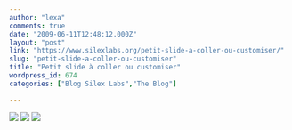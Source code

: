 ```yaml
---
author: "lexa"
comments: true
date: "2009-06-11T12:48:12.000Z"
layout: "post"
link: "https://www.silexlabs.org/petit-slide-a-coller-ou-customiser/"
slug: "petit-slide-a-coller-ou-customiser"
title: "Petit slide à coller ou customiser"
wordpress_id: 674
categories: ["Blog Silex Labs","The Blog"]

---
```

[![](http://widget-73.slide.com/p1/3098476543651412595/ms_t017_v000_s0un_f00/images/xslide1.gif)](http://www.slide.com/pivot?cy=ms&at=un&id=3098476543651412595&map=1) [![](http://widget-73.slide.com/p2/3098476543651412595/ms_t017_v000_s0un_f00/images/xslide2.gif)](http://www.slide.com/pivot?cy=ms&at=un&id=3098476543651412595&map=2) [![](http://widget-73.slide.com/p4/3098476543651412595/ms_t017_v000_s0un_f00/images/xslide42.gif)](http://www.slide.com/pivot?cy=ms&at=un&id=3098476543651412595&map=F)


